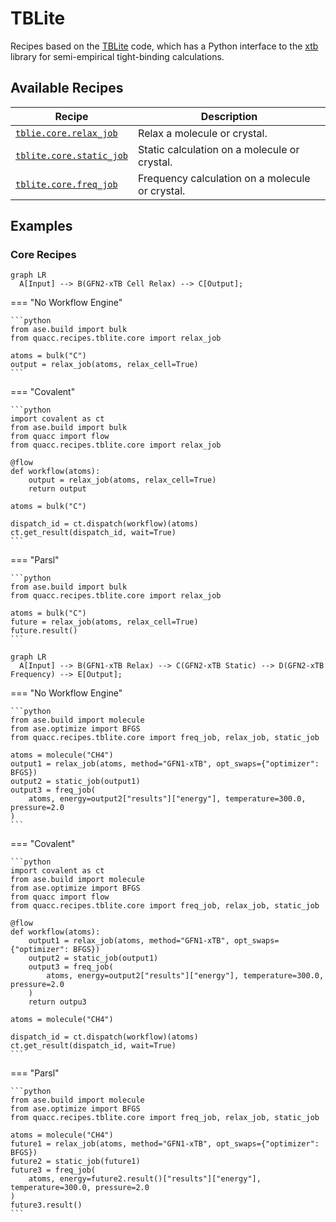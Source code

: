 # TBLite

Recipes based on the [TBLite](https://github.com/tblite/tblite) code, which has a Python interface to the [xtb](https://github.com/grimme-lab/xtb) library for semi-empirical tight-binding calculations.

## Available Recipes

| Recipe                                                                                                                                                 | Description                                     |
| ------------------------------------------------------------------------------------------------------------------------------------------------------ | ----------------------------------------------- |
| [`tblie.core.relax_job`](https://quantum-accelerators.github.io/quacc/reference/quacc/recipes/tblite/core.html#quacc.recipes.tblite.core.relax_job)    | Relax a molecule or crystal.                    |
| [`tblite.core.static_job`](https://quantum-accelerators.github.io/quacc/reference/quacc/recipes/tblite/core.html#quacc.recipes.tblite.core.static_job) | Static calculation on a molecule or crystal.    |
| [`tblite.core.freq_job`](https://quantum-accelerators.github.io/quacc/reference/quacc/recipes/tblite/core.html#quacc.recipes.tblite.core.freq_job)     | Frequency calculation on a molecule or crystal. |

## Examples

### Core Recipes

```mermaid
graph LR
  A[Input] --> B(GFN2-xTB Cell Relax) --> C[Output];
```

=== "No Workflow Engine"

    ```python
    from ase.build import bulk
    from quacc.recipes.tblite.core import relax_job

    atoms = bulk("C")
    output = relax_job(atoms, relax_cell=True)
    ```

=== "Covalent"

    ```python
    import covalent as ct
    from ase.build import bulk
    from quacc import flow
    from quacc.recipes.tblite.core import relax_job

    @flow
    def workflow(atoms):
        output = relax_job(atoms, relax_cell=True)
        return output

    atoms = bulk("C")

    dispatch_id = ct.dispatch(workflow)(atoms)
    ct.get_result(dispatch_id, wait=True)
    ```

=== "Parsl"

    ```python
    from ase.build import bulk
    from quacc.recipes.tblite.core import relax_job

    atoms = bulk("C")
    future = relax_job(atoms, relax_cell=True)
    future.result()
    ```

```mermaid
graph LR
  A[Input] --> B(GFN1-xTB Relax) --> C(GFN2-xTB Static) --> D(GFN2-xTB Frequency) --> E[Output];
```

=== "No Workflow Engine"

    ```python
    from ase.build import molecule
    from ase.optimize import BFGS
    from quacc.recipes.tblite.core import freq_job, relax_job, static_job

    atoms = molecule("CH4")
    output1 = relax_job(atoms, method="GFN1-xTB", opt_swaps={"optimizer": BFGS})
    output2 = static_job(output1)
    output3 = freq_job(
        atoms, energy=output2["results"]["energy"], temperature=300.0, pressure=2.0
    )
    ```

=== "Covalent"

    ```python
    import covalent as ct
    from ase.build import molecule
    from ase.optimize import BFGS
    from quacc import flow
    from quacc.recipes.tblite.core import freq_job, relax_job, static_job

    @flow
    def workflow(atoms):
        output1 = relax_job(atoms, method="GFN1-xTB", opt_swaps={"optimizer": BFGS})
        output2 = static_job(output1)
        output3 = freq_job(
            atoms, energy=output2["results"]["energy"], temperature=300.0, pressure=2.0
        )
        return outpu3

    atoms = molecule("CH4")

    dispatch_id = ct.dispatch(workflow)(atoms)
    ct.get_result(dispatch_id, wait=True)
    ```

=== "Parsl"

    ```python
    from ase.build import molecule
    from ase.optimize import BFGS
    from quacc.recipes.tblite.core import freq_job, relax_job, static_job

    atoms = molecule("CH4")
    future1 = relax_job(atoms, method="GFN1-xTB", opt_swaps={"optimizer": BFGS})
    future2 = static_job(future1)
    future3 = freq_job(
        atoms, energy=future2.result()["results"]["energy"], temperature=300.0, pressure=2.0
    )
    future3.result()
    ```
